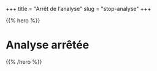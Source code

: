 +++
title = "Arrêt de l’analyse"
slug = "stop-analyse"
+++

{{% hero %}}

# Analyse arrêtée

{{% /hero %}}
